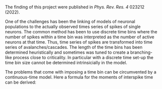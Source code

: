 The finding of this project were published in _Phys. Rev. Res._ *4* 023212 (2022). 

One of the challenges has been the linking of models of neuronal populations to the actually observed times series of spikes of single neurons. The common method has been to use discrete time bins where the number of spikes within a time bin was interpreted as the number of active neurons at that time. Thus, time series of spikes are transformed into time series of avalanches/cascades. The length of the time bins has been determined heuristically and sometimes was tuned to create a branching-like process close to criticality.  In particular with a discrete time set-up the time bin size cannot be determined intrinsicially in the model.

The problems that come with imposing a time bin can be circumvented by a continuous-time model. Here a formula for the moments of interspike time can be derived:

